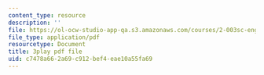```yaml
---
content_type: resource
description: ''
file: https://ol-ocw-studio-app-qa.s3.amazonaws.com/courses/2-003sc-engineering-dynamics-fall-2011/c7478a662a69c912bef4eae10a55fa69_zNCBDrnT05E.pdf
file_type: application/pdf
resourcetype: Document
title: 3play pdf file
uid: c7478a66-2a69-c912-bef4-eae10a55fa69
---
```

